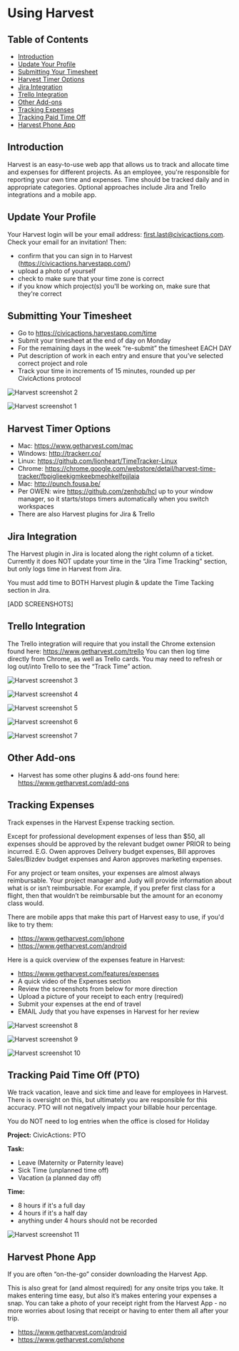 # Using Harvest

## Table of Contents
- [Introduction](#introduction)
- [Update Your Profile](#update-your-profile)
- [Submitting Your Timesheet](#submitting-your-timesheet)
- [Harvest Timer Options](#harvest-timer-options)
- [Jira Integration](#jira-integration)
- [Trello Integration](#trello-integration)
- [Other Add-ons](#other-add-ons)
- [Tracking Expenses](#tracking-expenses)
- [Tracking Paid Time Off](#tracking-paid-time-off)
- [Harvest Phone App](#harvest-phone-app)

## Introduction

Harvest is an easy-to-use web app that allows us to track and allocate time and expenses for different projects. As an employee, you're responsible for reporting your own time and expenses. Time should be tracked daily and in appropriate categories. Optional approaches include Jira and Trello integrations and a mobile app.

## Update Your Profile

Your Harvest login will be your email address: first.last@civicactions.com. Check your email for an invitation!
Then:
 - confirm that you can sign in to Harvest (https://civicactions.harvestapp.com/)
 - upload a photo of yourself
 - check to make sure that your time zone is correct
 - if you know which project(s) you'll be working on, make sure that they're correct

## Submitting Your Timesheet
  - Go to https://civicactions.harvestapp.com/time
  - Submit your timesheet at the end of day on Monday
  - For the remaining days in the week “re-submit” the timesheet EACH DAY
  - Put description of work in each entry and ensure that you’ve selected correct project and role
  - Track your time in increments of 15 minutes, rounded up per CivicActions protocol

![Harvest screenshot 2](../images/harvest02.png)

![Harvest screenshot 1](../images/harvest01.png)

## Harvest Timer Options
  - Mac: https://www.getharvest.com/mac
  - Windows: http://trackerr.co/
  - Linux: https://github.com/lionheart/TimeTracker-Linux
  - Chrome: https://chrome.google.com/webstore/detail/harvest-time-tracker/fbpiglieekigmkeebmeohkelfpjjlaia
  - Mac: http://punch.fousa.be/
  - Per OWEN: wire https://github.com/zenhob/hcl up to your window manager, so it starts/stops timers automatically when you switch workspaces
  - There are also Harvest plugins for Jira & Trello

## Jira Integration

The Harvest plugin in Jira is located along the right column of a ticket. Currently it does NOT update your time in the “Jira Time Tracking” section, but only logs time in Harvest from Jira.

You must add time to BOTH Harvest plugin & update the Time Tacking section in Jira.

[ADD SCREENSHOTS]

## Trello Integration

The Trello integration will require that you install the Chrome extension found here: https://www.getharvest.com/trello You can then log time directly from Chrome, as well as Trello cards. You may need to refresh or log out/into Trello to see the “Track Time” action.

![Harvest screenshot 3](../images/harvest03.png)

![Harvest screenshot 4](../images/harvest04.png)

![Harvest screenshot 5](../images/harvest05.png)

![Harvest screenshot 6](../images/harvest06.png)

![Harvest screenshot 7](../images/harvest07.png)

## Other Add-ons
  - Harvest has some other plugins & add-ons found here: https://www.getharvest.com/add-ons

## Tracking Expenses
Track expenses in the Harvest Expense tracking section.

Except for professional development expenses of less than $50, all expenses should be approved by the relevant budget owner PRIOR to being incurred.  E.G. Owen approves Delivery budget expenses, Bill approves Sales/Bizdev budget expenses and Aaron approves marketing expenses.

For any project or team onsites, your expenses are almost always reimbursable. Your project manager and Judy will provide information about what is or isn’t reimbursable. For example, if you prefer first class for a flight, then that wouldn’t be reimbursable but the amount for an economy class would.

There are mobile apps that make this part of Harvest easy to use, if you'd like to try them:
  - https://www.getharvest.com/iphone
  - https://www.getharvest.com/android

Here is a quick overview of the expenses feature in Harvest:
  - https://www.getharvest.com/features/expenses
  - A quick video of the Expenses section
  - Review the screenshots from below for more direction
  - Upload a picture of your receipt to each entry (required)
  - Submit your expenses at the end of travel
  - EMAIL Judy that you have expenses in Harvest for her review

![Harvest screenshot 8](../images/harvest08.png)

![Harvest screenshot 9](../images/harvest09.png)

![Harvest screenshot 10](../images/harvest10.png)

## <a name="tracking-paid-time-off"></a>Tracking Paid Time Off (PTO)

We track vacation, leave and sick time and leave for employees in Harvest. There is oversight on this, but ultimately you are responsible for this accuracy. PTO will not negatively impact your billable hour percentage.

You do NOT need to log entries when the office is closed for Holiday

**Project:** CivicActions: PTO

**Task:**
- Leave (Maternity or Paternity leave)
- Sick Time (unplanned time off)
- Vacation (a planned day off)

**Time:**
- 8 hours if it's a full day
- 4 hours if it's a half day
- anything under 4 hours should not be recorded

![Harvest screenshot 11](../images/harvest11.png)

## Harvest Phone App

If you are often “on-the-go” consider downloading the Harvest App.

This is also great for (and almost required) for any onsite trips you take. It makes entering time easy, but also it’s makes entering your expenses a snap. You can take a photo of your receipt right from the Harvest App - no more worries about losing that receipt or having to enter them all after your trip.

- https://www.getharvest.com/android
- https://www.getharvest.com/iphone
